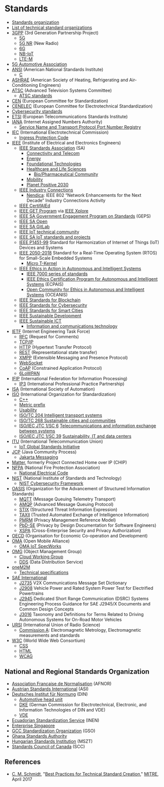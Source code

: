 # Standards
* [Standards organization](https://en.wikipedia.org/wiki/Standards_organization)
* [List of technical standard organizations](https://en.wikipedia.org/wiki/List_of_technical_standard_organizations)
* [3GPP](https://en.wikipedia.org/wiki/3GPP) (3rd Generation Partnership Project)
  * [5G](https://en.wikipedia.org/wiki/5G)
  * [5G NR](https://en.wikipedia.org/wiki/5G_NR) (New Radio)
  * [6G](https://en.wikipedia.org/wiki/6G_(network))
  * [NB-IoT](https://en.wikipedia.org/wiki/Narrowband_IoT)
  * [LTE-M](https://en.wikipedia.org/wiki/LTE-M)
* [5G Automotive Association](https://en.wikipedia.org/wiki/5G_Automotive_Association)
* [ANSI](https://en.wikipedia.org/wiki/American_National_Standards_Institute) (American National Standards Institute)
  * [C](https://en.wikipedia.org/wiki/C_(programming_language))
* [ASHRAE](https://en.wikipedia.org/wiki/ASHRAE) (American Society of Heating, Refrigerating and Air-Conditioning Engineers)
* [ATSC](https://www.atsc.org/) (Advanced Television Systems Committee)
  * [ATSC standards](https://en.wikipedia.org/wiki/ATSC_standards)
* [CEN](https://en.wikipedia.org/wiki/European_Committee_for_Standardization) (European Committee for Standardization)
* [CENELEC](https://en.wikipedia.org/wiki/European_Committee_for_Electrotechnical_Standardization) (European Committee for Electrotechnical Standardization)
* [Cybersecurity standards](https://en.wikipedia.org/wiki/Cybersecurity_standards)
* [ETSI](https://en.wikipedia.org/wiki/ETSI) (European Telecommunications Standards Institute)
* [IANA](https://en.wikipedia.org/wiki/Internet_Assigned_Numbers_Authority) (Internet Assigned Numbers Authority)
  * [Service Name and Transport Protocol Port Number Registry](https://www.iana.org/assignments/service-names-port-numbers/service-names-port-numbers.xhtml)
* [IEC](https://en.wikipedia.org/wiki/International_Electrotechnical_Commission) (International Electrotechnical Commission)
  * [Ingress Protection Code](https://en.wikipedia.org/wiki/IP_Code)
* [IEEE](https://en.wikipedia.org/wiki/Institute_of_Electrical_and_Electronics_Engineers) (Institute of Electrical and Electronics Engineers)
  * [IEEE Standards Association](https://standards.ieee.org/) (SA)
    * [Connectivity and Telecom](https://standards.ieee.org/practices/connectivity-telecom/index.html)
    * [Energy](https://standards.ieee.org/practices/energy/index.html)
    * [Foundational Technologies](https://standards.ieee.org/practices/foundational/index.html)
    * [Healthcare and Life Sciences](https://standards.ieee.org/practices/healthcare-life-sciences/index.html)
      * [Bio/Pharmaceutical Community](https://standards.ieee.org/practices/healthcare-life-sciences/bio-pharma.html)
    * [Mobility](https://standards.ieee.org/practices/mobility/index.html)
    * [Planet Positive 2030](https://sagroups.ieee.org/planetpositive2030/)
  * [IEEE Industry Connections](https://standards.ieee.org/industry-connections/)
    * [Nendica](https://1.ieee802.org/802-nendica/): IEEE 802 “Network Enhancements for the Next Decade” Industry Connections Activity
  * [IEEE CertifAIEd](https://engagestandards.ieee.org/ieeecertifaied.html)
  * [IEEE GET Program](https://standards.ieee.org/products-services/ieee-get-program.html) via [IEEE Xplore](https://ieeexplore.ieee.org/browse/standards/get-program/page)
  * [IEEE SA Government Engagement Program on Standards](https://standards.ieee.org/about/intl/government-engagement-program/) (GEPS)
  * [IEEE SA Open](https://saopen.ieee.org/)
  * [IEEE SA GitLab](https://opensource.ieee.org/)
  * [IEEE IoT technical community](https://iot.ieee.org/)
  * [IEEE SA IoT standards and projects](https://standards.ieee.org/initiatives/iot/)
  * [IEEE P1451-99](https://standards.ieee.org/project/1451-99.html) Standard for Harmonization of Internet of Things (IoT) Devices and Systems
  * [IEEE 2050-2018](https://standards.ieee.org/ieee/2050/7178/) Standard for a Real-Time Operating System (RTOS) for Small-Scale Embedded Systems
    * [Micro T-Kernel](https://en.wikipedia.org/wiki/Micro_T-Kernel)
  * [IEEE Ethics in Action in Autonomous and Intelligent Systems](https://ethicsinaction.ieee.org/)
    * [IEEE 7000 series of standards](https://ethicsinaction.ieee.org/p7000/)
    * [IEEE Ethics Certification Program for Autonomous and Intelligent Systems](https://standards.ieee.org/industry-connections/ecpais/) (ECPAIS)
    * [Open Community for Ethics in Autonomous and Intelligent Systems](https://ethicsstandards.org/) (OCEANIS)
  * [IEEE Standards for Blockchain](https://blockchain.ieee.org/standards)
  * [IEEE Standards for Cybersecurity](https://engagestandards.ieee.org/cybersecurity.html)
  * [IEEE Standards for Smart Cities](https://engagestandards.ieee.org/smart-cities.html)
  * [IEEE Sustainable Development](https://standards.ieee.org/featured/sustainable-development/)
  * [IEEE Sustainable ICT](https://sustainableict.ieee.org/)
    * [Information and communications technology](https://en.wikipedia.org/wiki/Information_and_communications_technology)
* [IETF](https://en.wikipedia.org/wiki/Internet_Engineering_Task_Force) (Internet Engineering Task Force)
  * [RFC](https://en.wikipedia.org/wiki/Request_for_Comments) (Request for Comments)
  * [TCP/IP](https://en.wikipedia.org/wiki/Internet_protocol_suite)
  * [HTTP](https://en.wikipedia.org/wiki/Hypertext_Transfer_Protocol) (Hypertext Transfer Protocol)
  * [REST](https://en.wikipedia.org/wiki/Representational_state_transfer) (Representational state transfer)
  * [XMPP](https://en.wikipedia.org/wiki/XMPP) (Extensible Messaging and Presence Protocol)
  * [WebSocket](https://en.wikipedia.org/wiki/WebSocket)
  * [CoAP](https://en.wikipedia.org/wiki/Constrained_Application_Protocol) (Constrained Application Protocol)
  * [6LoWPAN](https://en.wikipedia.org/wiki/6LoWPAN)
* [IFIP](https://en.wikipedia.org/wiki/International_Federation_for_Information_Processing) (International Federation for Information Processing)
  * [IP3](https://www.ipthree.org/) (International Professional Practice Partnership)
* [ISA](https://en.wikipedia.org/wiki/International_Society_of_Automation) (International Society of Automation)
* [ISO](https://en.wikipedia.org/wiki/International_Organization_for_Standardization) (International Organization for Standardization)
  * [C++](https://en.wikipedia.org/wiki/C%2B%2B)
  * [Metric prefix](https://en.wikipedia.org/wiki/Metric_prefix)
  * [Usability](https://en.wikipedia.org/wiki/Usability)
  * [ISO/TC 204 Intelligent transport systems](https://www.iso.org/committee/54706.html)
  * [ISO/TC 268 Sustainable cities and communities](https://www.iso.org/committee/656906.html)
  * [ISO/IEC JTC 1/SC 6](https://en.wikipedia.org/wiki/ISO/IEC_JTC_1/SC_6) [Telecommunications and information exchange between systems](https://www.iso.org/committee/45072.html)
  * [ISO/IEC JTC 1/SC 39](https://en.wikipedia.org/wiki/ISO/IEC_JTC_1/SC_39) [Sustainability, IT and data centers](https://www.iso.org/committee/654019.html)
* [ITU](https://en.wikipedia.org/wiki/International_Telecommunication_Union) (International Telecommunication Union)
  * [IoT Global Standards Initiative](https://www.itu.int/en/ITU-T/gsi/iot/)
* [JCP](https://en.wikipedia.org/wiki/Java_Community_Process) (Java Community Process)
  * [Jakarta Messaging](https://en.wikipedia.org/wiki/Jakarta_Messaging)
* [Matter](https://en.wikipedia.org/wiki/Matter_(standard)), formerly Project Connected Home over IP (CHIP)
* [NFPA](https://en.wikipedia.org/wiki/National_Fire_Protection_Association) (National Fire Protection Association)
  * [National Electrical Code](https://en.wikipedia.org/wiki/National_Electrical_Code)
* [NIST](https://en.wikipedia.org/wiki/National_Institute_of_Standards_and_Technology) (National Institute of Standards and Technology)
  * [NIST Cybersecurity Framework](https://en.wikipedia.org/wiki/NIST_Cybersecurity_Framework)
* [OASIS](https://en.wikipedia.org/wiki/OASIS_(organization)) (Organization for the Advancement of Structured Information Standards)
  * [MQTT](https://en.wikipedia.org/wiki/MQTT) (Message Queuing Telemetry Transport)
  * [AMQP](https://en.wikipedia.org/wiki/Advanced_Message_Queuing_Protocol) (Advanced Message Queuing Protocol)
  * [STIX](https://oasis-open.github.io/cti-documentation/stix/intro.html) (Structured Threat Information Expression) 
  * [TAXII](https://oasis-open.github.io/cti-documentation/taxii/intro.html) (Trusted Automated Exchange of Intelligence Information)
  * [PMRM](https://www.oasis-open.org/committees/tc_home.php?wg_abbrev=pmrm) (Privacy Management Reference Model)
  * [PbD-SE](https://www.oasis-open.org/committees/tc_home.php?wg_abbrev=pbd-se) (Privacy by Design Documentation for Software Engineers)
  * [XSPA](https://www.oasis-open.org/committees/tc_home.php?wg_abbrev=xspa) (Cross-Enterprise Security and Privacy Authorization)
* [OECD](https://en.wikipedia.org/wiki/OECD) (Organisation for Economic Co-operation and Development)
* [OMA](https://en.wikipedia.org/wiki/Open_Mobile_Alliance) (Open Mobile Alliance)
  * [OMA IoT SpecWorks](https://omaspecworks.org/what-is-oma-specworks/iot/)
* [OMG](https://en.wikipedia.org/wiki/Object_Management_Group) (Object Management Group)
  * [Cloud Working Group](https://www.omg.org/cloud/)
  * [DDS](https://en.wikipedia.org/wiki/Data_Distribution_Service) (Data Distribution Service)
* [oneM2M](https://en.wikipedia.org/wiki/OneM2M)
  * [Technical specifications](https://www.onem2m.org/technical)
* [SAE International](https://en.wikipedia.org/wiki/SAE_International)
  * [J2735](https://www.sae.org/standards/content/j2735_202211/) V2X Communications Message Set Dictionary
  * [J2908](https://www.sae.org/standards/content/j2908_202301/) Vehicle Power and Rated System Power Test for Electrified Powertrains
  * [J2945](https://www.sae.org/standards/content/j2945_201712/) Dedicated Short Range Communication (DSRC) Systems Engineering Process Guidance for SAE J2945/X Documents and Common Design Concepts
  * [J3016](https://www.sae.org/standards/content/j3016_202104) Taxonomy and Definitions for Terms Related to Driving Autonomous Systems for On-Road Motor Vehicles
* [URSI](https://en.wikipedia.org/wiki/International_Union_of_Radio_Science) (International Union of Radio Science)
  * [Commission A](https://www.ursi.org/commission.php?id=A): Electromagnetic Metrology, Electromagnetic measurements and standards
* [W3C](https://en.wikipedia.org/wiki/World_Wide_Web_Consortium) (World Wide Web Consortium)
  * [CSS](https://en.wikipedia.org/wiki/CSS)
  * [HTML](https://en.wikipedia.org/wiki/HTML)
  * [WCAG](https://en.wikipedia.org/wiki/Web_Content_Accessibility_Guidelines)
## National and Regional Standards Organization
* [Association Française de Normalisation](https://en.wikipedia.org/wiki/AFNOR) (AFNOR)
* [Austrian Standards International](https://en.wikipedia.org/wiki/Austrian_Standards_International) (ASI)
* [Deutsches Institut für Normung](https://en.wikipedia.org/wiki/Deutsches_Institut_f%C3%BCr_Normung) (DIN)
  * [Automotive head unit](https://en.wikipedia.org/wiki/Automotive_head_unit)
  * [DKE](https://en.wikipedia.org/wiki/German_Commission_for_Electrotechnical,_Electronic,_and_Information_Technologies_of_DIN_and_VDE) (German Commission for Electrotechnical, Electronic, and Information Technologies of DIN and VDE)
  * [VDE](https://en.wikipedia.org/wiki/VDE_e.V.)
* [Ecuadorian Standardization Service](https://es.wikipedia.org/wiki/Servicio_Ecuatoriano_de_Normalizaci%C3%B3n) (INEN)
* [Enterprise Singapore](https://en.wikipedia.org/wiki/Enterprise_Singapore)
* [GCC Standardization Organization](https://en.wikipedia.org/wiki/GCC_Standardization_Organization) (GSO)
* [Ghana Standards Authority](https://en.wikipedia.org/wiki/Ghana_Standards_Authority)
* [Hungarian Standards Institution](http://www.mszt.hu/) (MSZT)
* [Standards Council of Canada](https://en.wikipedia.org/wiki/Standards_Council_of_Canada) (SCC)
## References
* [C. M. Schmidt](https://www.linkedin.com/in/charles-schmidt-789396a), "[Best Practices for Technical Standard Creation](https://www.mitre.org/sites/default/files/publications/17-1332-best-practices-for-technical-standard-creation.pdf)," [MITRE](https://en.wikipedia.org/wiki/Mitre_Corporation), April 2017
